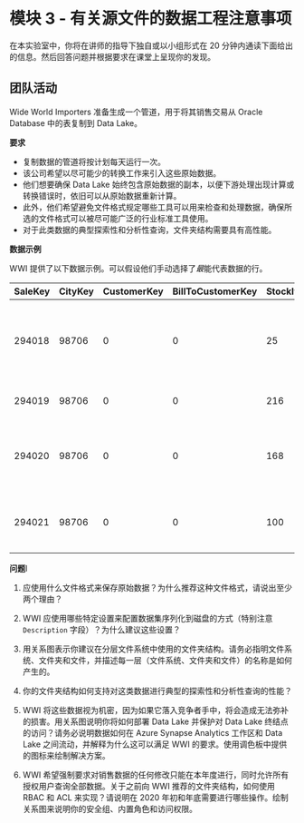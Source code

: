 ﻿# 模块 3 - 有关源文件的数据工程注意事项

在本实验室中，你将在讲师的指导下独自或以小组形式在 20 分钟内通读下面给出的信息。然后回答问题并根据要求在课堂上呈现你的发现。 

## 团队活动

Wide World Importers 准备生成一个管道，用于将其销售交易从 Oracle Database 中的表复制到 Data Lake。

**要求**

* 复制数据的管道将按计划每天运行一次。
* 该公司希望以尽可能少的转换工作来引入这些原始数据。
* 他们想要确保 Data Lake 始终包含原始数据的副本，以便下游处理出现计算或转换错误时，依旧可以从原始数据重新计算。
* 此外，他们希望避免文件格式规定哪些工具可以用来检查和处理数据，确保所选的文件格式可以被尽可能广泛的行业标准工具使用。
* 对于此类数据的典型探索性和分析性查询，文件夹结构需要具有高性能。  

**数据示例**

WWI 提供了以下数据示例。可以假设他们手动选择了*最*能代表数据的行。

|SaleKey|CityKey|CustomerKey|BillToCustomerKey|StockItemKey|DeliveryDateKey|SalespersonKey|WWIInvoiceID|Description|Package|Quantity|UnitPrice|TaxRate|TotalExcludingTax|TaxAmount|Profit|TotalIncludingTax|TotalDryItems|TotalChillerItems|LineageKey
| --- | --- | --- | --- | --- | --- | --- | --- | --- | --- | --- | --- | --- | --- | --- | --- | --- | --- | --- | --- 
|294018|98706|0|0|25|2012-01-04|156|57894|Black and orange, handle with care despatch tape  48mmx75m|Each|144|3.70|15.000|532.80|79.92|345.60|612.72|144|0|14
|294019|98706|0|0|216|2012-01-04|156|57894|USB, food flash drive - sushi roll|Each|5|32.00|15.000|160.00|24.00|100.00|184.00|5|0|14
|294020|98706|0|0|168|2012-01-04|156|57894|IT joke mug - keyboard not found � press F1 to continue (White)|Each|10|13.00|15.000|130.00|19.50|85.00|149.50|10|0|14
|294021|98706|0|0|100|2012-01-04|156|57894|Dinosaur battery-powered slippers (Green) L|Each|4|32.00|15.000|128.00|19.20|96.00|147.20|4|0|14

**问题**I

1. 应使用什么文件格式来保存原始数据？为什么推荐这种文件格式，请说出至少两个理由？

2. WWI 应使用哪些特定设置来配置数据集序列化到磁盘的方式（特别注意 `Description` 字段）？为什么建议这些设置？

3. 用关系图表示你建议在分层文件系统中使用的文件夹结构。请务必指明文件系统、文件夹和文件，并描述每一层（文件系统、文件夹和文件）的名称是如何产生的。

4. 你的文件夹结构如何支持对这类数据进行典型的探索性和分析性查询的性能？

5. WWI 将这些数据视为机密，因为如果它落入竞争者手中，将会造成无法弥补的损害。用关系图说明你将如何部署 Data Lake 并保护对 Data Lake 终结点的访问？请务必说明数据如何在 Azure Synapse Analytics 工作区和 Data Lake 之间流动，并解释为什么这可以满足 WWI 的要求。使用调色板中提供的图标来绘制解决方案。

6. WWI 希望强制要求对销售数据的任何修改只能在本年度进行，同时允许所有授权用户查询全部数据。关于之前向 WWI 推荐的文件夹结构，如何使用 RBAC 和 ACL 来实现？请说明在 2020 年初和年底需要进行哪些操作。绘制关系图来说明你的安全组、内置角色和访问权限。
